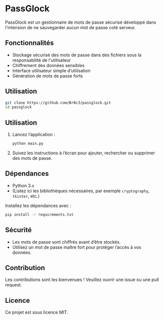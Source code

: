 # PassGlock

PassGlock est un gestionnaire de mots de passe sécurisé développé dans l'intension de ne sauvegarder aucun mot de passe coté serveur.

## Fonctionnalités

- Stockage sécurisé des mots de passe dans des fichiers sous la responsabilité de l'utilisateur
- Chiffrement des données sensibles
- Interface utilisateur simple d’utilisation
- Génération de mots de passe forts

## Utilisation

```bash
git clone https://github.com/Br0c3/passglock.git
cd passglock
```

## Utilisation

1. Lancez l’application :
    ```bash
    python main.py
    ```
2. Suivez les instructions à l’écran pour ajouter, rechercher ou supprimer des mots de passe.

## Dépendances

- Python 3.x
- (Listez ici les bibliothèques nécessaires, par exemple `cryptography`, `tkinter`, etc.)

Installez les dépendances avec :
```bash
pip install -r requirements.txt
```


## Sécurité

- Les mots de passe sont chiffrés avant d’être stockés.
- Utilisez un mot de passe maître fort pour protéger l’accès à vos données.

## Contribution

Les contributions sont les bienvenues ! Veuillez ouvrir une issue ou une pull request.

## Licence

Ce projet est sous licence MIT.
